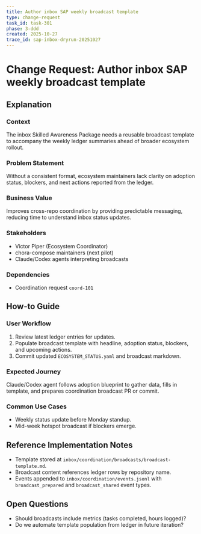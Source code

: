 ```yaml
---
title: Author inbox SAP weekly broadcast template
type: change-request
task_id: task-301
phase: 3-ddd
created: 2025-10-27
trace_id: sap-inbox-dryrun-20251027
---
```


# Change Request: Author inbox SAP weekly broadcast template

## Explanation
### Context
The inbox Skilled Awareness Package needs a reusable broadcast template to accompany the weekly ledger summaries ahead of broader ecosystem rollout.

### Problem Statement
Without a consistent format, ecosystem maintainers lack clarity on adoption status, blockers, and next actions reported from the ledger.

### Business Value
Improves cross-repo coordination by providing predictable messaging, reducing time to understand inbox status updates.

### Stakeholders
- Victor Piper (Ecosystem Coordinator)
- chora-compose maintainers (next pilot)
- Claude/Codex agents interpreting broadcasts

### Dependencies
- Coordination request `coord-101`

## How-to Guide
### User Workflow
1. Review latest ledger entries for updates.
2. Populate broadcast template with headline, adoption status, blockers, and upcoming actions.
3. Commit updated `ECOSYSTEM_STATUS.yaml` and broadcast markdown.

### Expected Journey
Claude/Codex agent follows adoption blueprint to gather data, fills in template, and prepares coordination broadcast PR or commit.

### Common Use Cases
- Weekly status update before Monday standup.
- Mid-week hotspot broadcast if blockers emerge.

## Reference Implementation Notes
- Template stored at `inbox/coordination/broadcasts/broadcast-template.md`.
- Broadcast content references ledger rows by repository name.
- Events appended to `inbox/coordination/events.jsonl` with `broadcast_prepared` and `broadcast_shared` event types.

## Open Questions
- Should broadcasts include metrics (tasks completed, hours logged)?
- Do we automate template population from ledger in future iteration?

